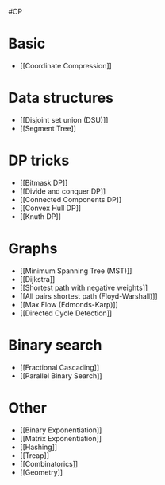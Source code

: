 #CP 
# Basic
- [[Coordinate Compression]]
# Data structures
- [[Disjoint set union (DSU)]]
- [[Segment Tree]]

# DP tricks
- [[Bitmask DP]]
- [[Divide and conquer DP]]
- [[Connected Components DP]]
- [[Convex Hull DP]]
- [[Knuth DP]]
# Graphs
- [[Minimum Spanning Tree (MST)]]
- [[Dijkstra]]
- [[Shortest path with negative weights]]
- [[All pairs shortest path (Floyd-Warshall)]]
- [[Max Flow (Edmonds-Karp)]]
- [[Directed Cycle Detection]]

# Binary search
- [[Fractional Cascading]]
- [[Parallel Binary Search]]
# Other
- [[Binary Exponentiation]]
- [[Matrix Exponentiation]]
- [[Hashing]]
- [[Treap]]
- [[Combinatorics]]
- [[Geometry]]